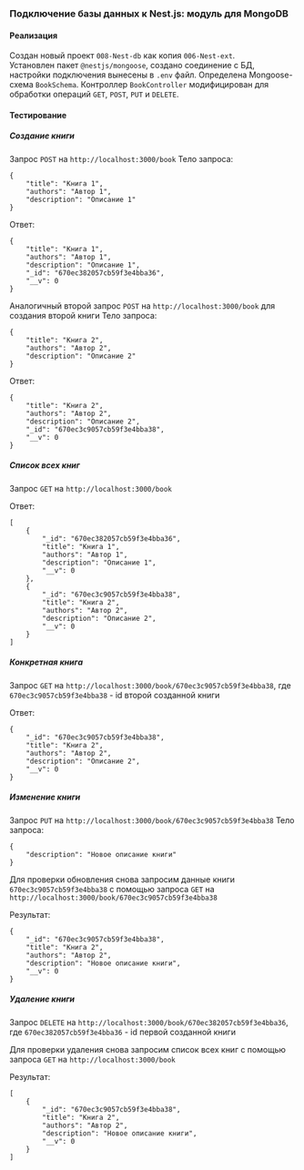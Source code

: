 ### Подключение базы данных к Nest.js: модуль для MongoDB

#### Реализация 
Создан новый проект `008-Nest-db` как копия `006-Nest-ext`.  
Установлен пакет `@nestjs/mongoose`, создано соединение с БД, настройки подключения вынесены в `.env` файл. 
Определена Mongoose-схема `BookSchema`.
Контроллер `BookController` модифицирован для обработки операций `GET`, `POST`, `PUT` и `DELETE`. 

#### Тестирование 

##### Создание книги 

Запрос `POST` на `http://localhost:3000/book`
Тело запроса:
```
{ 
    "title": "Книга 1",
    "authors": "Автор 1",
    "description": "Описание 1"
}
```

Ответ:
```
{
    "title": "Книга 1",
    "authors": "Автор 1",
    "description": "Описание 1",
    "_id": "670ec382057cb59f3e4bba36",
    "__v": 0
}
```

Аналогичный второй запрос `POST` на `http://localhost:3000/book` для создания второй книги
Тело запроса:
```
{ 
    "title": "Книга 2",
    "authors": "Автор 2",
    "description": "Описание 2"
}
```

Ответ:
```
{
    "title": "Книга 2",
    "authors": "Автор 2",
    "description": "Описание 2",
    "_id": "670ec3c9057cb59f3e4bba38",
    "__v": 0
}
```


##### Список всех книг 

Запрос `GET` на `http://localhost:3000/book` 

Ответ:
```
[
    {
        "_id": "670ec382057cb59f3e4bba36",
        "title": "Книга 1",
        "authors": "Автор 1",
        "description": "Описание 1",
        "__v": 0
    },
    {
        "_id": "670ec3c9057cb59f3e4bba38",
        "title": "Книга 2",
        "authors": "Автор 2",
        "description": "Описание 2",
        "__v": 0
    }
]
```

##### Конкретная книга  

Запрос `GET` на `http://localhost:3000/book/670ec3c9057cb59f3e4bba38`, где `670ec3c9057cb59f3e4bba38` - id второй созданной книги

Ответ:
```
{
    "_id": "670ec3c9057cb59f3e4bba38",
    "title": "Книга 2",
    "authors": "Автор 2",
    "description": "Описание 2",
    "__v": 0
}
```


##### Изменение книги 

Запрос `PUT` на `http://localhost:3000/book/670ec3c9057cb59f3e4bba38` 
Тело запроса:
```
{ 
    "description": "Новое описание книги"
}
```

Для проверки обновления снова запросим данные книги `670ec3c9057cb59f3e4bba38` с помощью запроса `GET` на `http://localhost:3000/book/670ec3c9057cb59f3e4bba38`

Результат:
```
{
    "_id": "670ec3c9057cb59f3e4bba38",
    "title": "Книга 2",
    "authors": "Автор 2",
    "description": "Новое описание книги",
    "__v": 0
}
```

##### Удаление книги

Запрос `DELETE` на `http://localhost:3000/book/670ec382057cb59f3e4bba36`, где `670ec382057cb59f3e4bba36` - id первой созданной книги

Для проверки удаления снова запросим список всех книг с помощью запроса `GET` на `http://localhost:3000/book`

Результат:
```
[
    {
        "_id": "670ec3c9057cb59f3e4bba38",
        "title": "Книга 2",
        "authors": "Автор 2",
        "description": "Новое описание книги",
        "__v": 0
    }
]
```  